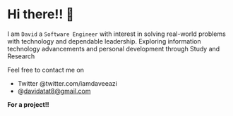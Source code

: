 # Hi there!! 👋

I am `David` a `Software Engineer` with interest in solving real-world problems with technology and dependable leadership. Exploring information technology advancements and personal development through Study and Research

Feel free to contact me on 

* Twitter @twitter.com/iamdaveeazi 
* @davidatat8@gmail.com 

**For a project!!**
